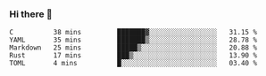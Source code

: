 ### Hi there 👋

<!--
**WShiBin/WShiBin** is a ✨ _special_ ✨ repository because its `README.md` (this file) appears on your GitHub profile.

Here are some ideas to get you started:

- 🔭 I’m currently working on ...
- 🌱 I’m currently learning ...
- 👯 I’m looking to collaborate on ...
- 🤔 I’m looking for help with ...
- 💬 Ask me about ...
- 📫 How to reach me: ...
- 😄 Pronouns: ...
- ⚡ Fun fact: ...
-->

<!--START_SECTION:waka-->
```text
C          38 mins         ███████▓░░░░░░░░░░░░░░░░░   31.15 % 
YAML       35 mins         ███████▒░░░░░░░░░░░░░░░░░   28.78 % 
Markdown   25 mins         █████▒░░░░░░░░░░░░░░░░░░░   20.88 % 
Rust       17 mins         ███▒░░░░░░░░░░░░░░░░░░░░░   13.90 % 
TOML       4 mins          █░░░░░░░░░░░░░░░░░░░░░░░░   03.40 % 
```
<!--END_SECTION:waka-->
